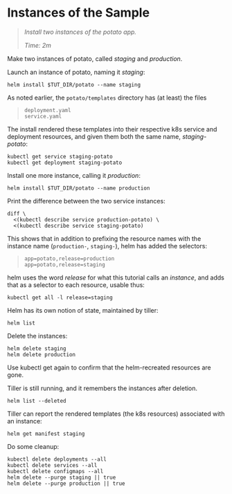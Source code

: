# Instances of the Sample

> _Install two instances of the potato app._
>
> _Time: 2m_

Make two instances of potato, called
_staging_ and _production_.

Launch an instance of potato, naming it _staging_:

<!-- @installStaging @test -->
```
helm install $TUT_DIR/potato --name staging
```

As noted earlier, the `potato/templates` directory has
(at least) the files

> ```
> deployment.yaml
> service.yaml
> ```

The install rendered these templates into their
respective k8s service and deployment resources, and
given them both the same name, _staging-potato_:

<!-- @getStaging @test -->
```
kubectl get service staging-potato
kubectl get deployment staging-potato
```

Install one more instance, calling it _production_:

<!-- @installProduction @test -->
```
helm install $TUT_DIR/potato --name production
```

Print the difference between the two service instances:

<!-- @diffService  -->
```
diff \
  <(kubectl describe service production-potato) \
  <(kubectl describe service staging-potato)
```

This shows that in addition to prefixing the resource
names with the instance name (`production-`,
`staging-`), helm has added the selectors:

> ```
> app=potato,release=production
> app=potato,release=staging
> ```

helm uses the word _release_ for what this tutorial
calls an _instance_, and adds that as a selector to
each resource, usable thus:

<!-- @getAllStaging @test -->
```
kubectl get all -l release=staging
```

Helm has its own notion of state, maintained by tiller:

<!-- @list @test -->
```
helm list
```

Delete the instances:

<!-- @deleteInstances @test -->
```
helm delete staging
helm delete production
```

Use kubectl get again to confirm that the
helm-recreated resources are gone.

Tiller is still running, and it remembers the instances
after deletion.

<!-- @listDeleted @test -->
```
helm list --deleted
```

Tiller can report the rendered templates (the k8s resources)
associated with an instance:

<!-- @dumpYaml @test -->
```
helm get manifest staging
```

Do some cleanup:
<!-- @cleanup @test -->
```
kubectl delete deployments --all
kubectl delete services --all
kubectl delete configmaps --all
helm delete --purge staging || true
helm delete --purge production || true
```
